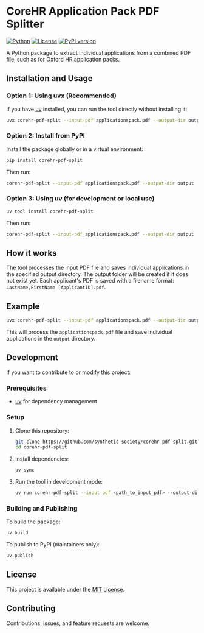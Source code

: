 # CoreHR Application Pack PDF Splitter

[![Python](https://img.shields.io/badge/Python-3.7%2B-blue)](https://www.python.org/downloads/)
[![License](https://img.shields.io/badge/License-MIT-green.svg)](https://opensource.org/licenses/MIT)
[![PyPI version](https://badge.fury.io/py/corehr-pdf-split.svg)](https://badge.fury.io/py/corehr-pdf-split)

A Python package to extract individual applications from a combined PDF file, such as for Oxford HR application packs.


## Installation and Usage

### Option 1: Using uvx (Recommended)

If you have [uv](https://docs.astral.sh/uv/) installed, you can run the tool directly without installing it:

```bash
uvx corehr-pdf-split --input-pdf applicationspack.pdf --output-dir output
```

### Option 2: Install from PyPI

Install the package globally or in a virtual environment:

```bash
pip install corehr-pdf-split
```

Then run:

```bash
corehr-pdf-split --input-pdf applicationspack.pdf --output-dir output
```

### Option 3: Using uv (for development or local use)

```bash
uv tool install corehr-pdf-split
```

Then run:

```bash
corehr-pdf-split --input-pdf applicationspack.pdf --output-dir output
```

## How it works

The tool processes the input PDF file and saves individual applications in the specified output directory. The output folder will be created if it does not exist yet. Each applicant's PDF is saved with a filename format: `LastName,FirstName [ApplicantID].pdf`.

## Example

```bash
uvx corehr-pdf-split --input-pdf applicationspack.pdf --output-dir output
```

This will process the `applicationspack.pdf` file and save individual applications in the `output` directory.

## Development

If you want to contribute to or modify this project:

### Prerequisites

- [uv](https://docs.astral.sh/uv/) for dependency management

### Setup

1. Clone this repository:
   ```bash
   git clone https://github.com/synthetic-society/corehr-pdf-split.git
   cd corehr-pdf-split
   ```

2. Install dependencies:
   ```bash
   uv sync
   ```

3. Run the tool in development mode:
   ```bash
   uv run corehr-pdf-split --input-pdf <path_to_input_pdf> --output-dir <path_to_output_directory>
   ```

### Building and Publishing

To build the package:

```bash
uv build
```

To publish to PyPI (maintainers only):

```bash
uv publish
```

## License

This project is available under the [MIT License](LICENSE).

## Contributing

Contributions, issues, and feature requests are welcome.
